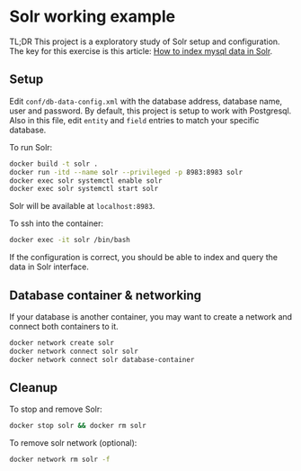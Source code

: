 # Solr working example

TL;DR This project is a exploratory study of Solr setup and configuration. The key for this exercise is this article: [How to index mysql data in Solr](http://makble.com/how-to-index-mysql-data-in-solr).

## Setup

Edit `conf/db-data-config.xml` with the database address, database name, user and password. By default, this project is setup to work with Postgresql. Also in this file, edit `entity` and `field` entries to match your specific database.

To run Solr:

```bash
docker build -t solr .
docker run -itd --name solr --privileged -p 8983:8983 solr
docker exec solr systemctl enable solr
docker exec solr systemctl start solr
```

Solr will be available at `localhost:8983`.

To ssh into the container:

```bash
docker exec -it solr /bin/bash
```
If the configuration is correct, you should be able to index and query the data in Solr interface.

## Database container & networking

If your database is another container, you may want to create a network and connect both containers to it.

```bash
docker network create solr
docker network connect solr solr
docker network connect solr database-container
```

## Cleanup

To stop and remove Solr:

```bash
docker stop solr && docker rm solr
```

To remove solr network (optional):

```bash
docker network rm solr -f
```